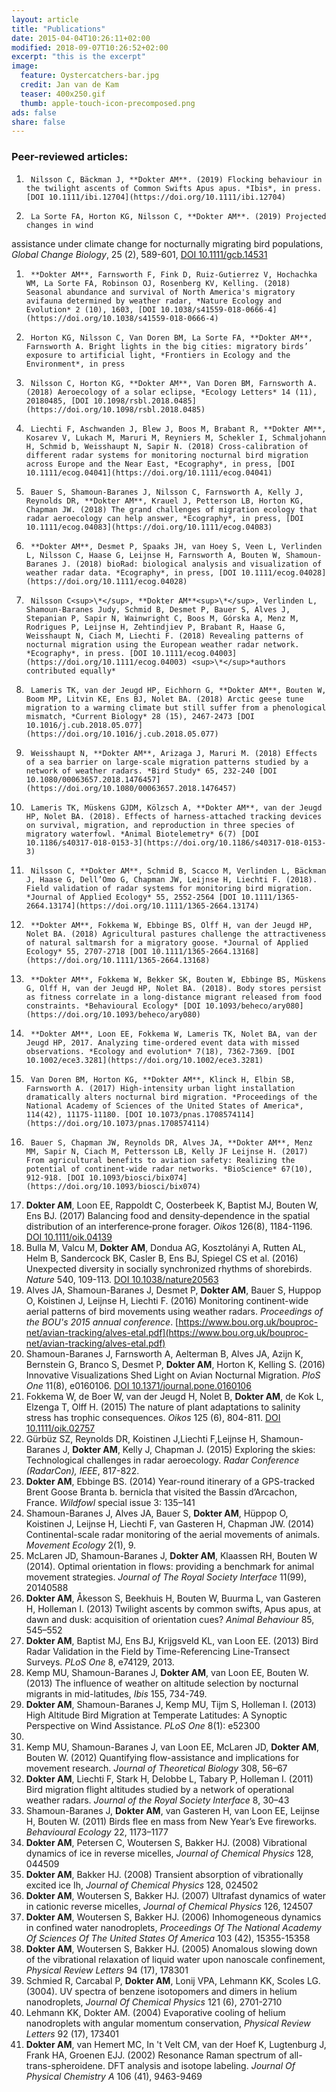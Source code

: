 ```yaml
---
layout: article 
title: "Publications" 
date: 2015-04-04T10:26:11+02:00 
modified: 2018-09-07T10:26:52+02:00 
excerpt: "this is the excerpt" 
image: 
  feature: Oystercatchers-bar.jpg
  credit: Jan van de Kam
  teaser: 400x250.gif 
  thumb: apple-touch-icon-precomposed.png 
ads: false 
share: false
---
```


### Peer-reviewed articles:
1.      Nilsson C, Bäckman J, **Dokter AM**. (2019) Flocking behaviour in the twilight ascents of Common Swifts Apus apus. *Ibis*, in press. [DOI 10.1111/ibi.12704](https://doi.org/10.1111/ibi.12704)
1.      La Sorte FA, Horton KG, Nilsson C, **Dokter AM**. (2019) Projected changes in wind
assistance under climate change for nocturnally migrating bird populations, *Global Change Biology*, 25 (2), 589-601, [DOI 10.1111/gcb.14531](https://doi.org/10.1111/gcb.14531)
1.      **Dokter AM**, Farnsworth F, Fink D, Ruiz-Gutierrez V, Hochachka WM, La Sorte FA, Robinson OJ, Rosenberg KV, Kelling. (2018) Seasonal abundance and survival of North America's migratory avifauna determined by weather radar, *Nature Ecology and Evolution* 2 (10), 1603, [DOI 10.1038/s41559-018-0666-4](https://doi.org/10.1038/s41559-018-0666-4)
1.      Horton KG, Nilsson C, Van Doren BM, La Sorte FA, **Dokter AM**, Farnsworth A. Bright lights in the big cities: migratory birds’ exposure to artificial light, *Frontiers in Ecology and the Environment*, in press  
1.      Nilsson C, Horton KG, **Dokter AM**, Van Doren BM, Farnsworth A. (2018) Aeroecology of a solar eclipse, *Ecology Letters* 14 (11), 20180485, [DOI 10.1098/rsbl.2018.0485](https://doi.org/10.1098/rsbl.2018.0485)
1.      Liechti F, Aschwanden J, Blew J, Boos M, Brabant R, **Dokter AM**, Kosarev V, Lukach M, Maruri M, Reyniers M, Schekler I, Schmaljohann H, Schmid b, Weisshaupt N, Sapir N. (2018) Cross‐calibration of different radar systems for monitoring nocturnal bird migration across Europe and the Near East, *Ecography*, in press, [DOI 10.1111/ecog.04041](https://doi.org/10.1111/ecog.04041)
1.      Bauer S, Shamoun‐Baranes J, Nilsson C, Farnsworth A, Kelly J, Reynolds DR, **Dokter AM**, Krauel J, Petterson LB, Horton KG, Chapman JW. (2018) The grand challenges of migration ecology that radar aeroecology can help answer, *Ecography*, in press, [DOI 10.1111/ecog.04083](https://doi.org/10.1111/ecog.04083)
1.      **Dokter AM**, Desmet P, Spaaks JH, van Hoey S, Veen L, Verlinden L, Nilsson C, Haase G, Leijnse H, Farnsworth A, Bouten W, Shamoun-Baranes J. (2018) bioRad: biological analysis and visualization of weather radar data. *Ecography*, in press, [DOI 10.1111/ecog.04028](https://doi.org/10.1111/ecog.04028)
1.      Nilsson C<sup>\*</sup>, **Dokter AM**<sup>\*</sup>, Verlinden L, Shamoun-Baranes Judy, Schmid B, Desmet P, Bauer S, Alves J, Stepanian P, Sapir N, Wainwright C, Boos M, Górska A, Menz M, Rodrigues P, Leijnse H, Zehtindjiev P, Brabant R, Haase G, Weisshaupt N, Ciach M, Liechti F. (2018) Revealing patterns of nocturnal migration using the European weather radar network. *Ecography*, in press. [DOI 10.1111/ecog.04003](https://doi.org/10.1111/ecog.04003) <sup>\*</sup>*authors contributed equally*
1.      Lameris TK, van der Jeugd HP, Eichhorn G, **Dokter AM**, Bouten W, Boom MP, Litvin KE, Ens BJ, Nolet BA. (2018) Arctic geese tune migration to a warming climate but still suffer from a phenological mismatch, *Current Biology* 28 (15), 2467-2473 [DOI 10.1016/j.cub.2018.05.077](https://doi.org/10.1016/j.cub.2018.05.077)
1.      Weisshaupt N, **Dokter AM**, Arizaga J, Maruri M. (2018) Effects of a sea barrier on large-scale migration patterns studied by a network of weather radars. *Bird Study* 65, 232-240 [DOI 10.1080/00063657.2018.1476457](https://doi.org/10.1080/00063657.2018.1476457)
1.      Lameris TK, Müskens GJDM, Kölzsch A, **Dokter AM**, van der Jeugd HP, Nolet BA. (2018). Effects of harness-attached tracking devices on survival, migration, and reproduction in three species of migratory waterfowl. *Animal Biotelemetry* 6(7) [DOI 10.1186/s40317-018-0153-3](https://doi.org/10.1186/s40317-018-0153-3)
1.      Nilsson C, **Dokter AM**, Schmid B, Scacco M, Verlinden L, Bäckman J, Haase G, Dell’Omo G, Chapman JW, Leijnse H, Liechti F. (2018). Field validation of radar systems for monitoring bird migration. *Journal of Applied Ecology* 55, 2552-2564 [DOI 10.1111/1365-2664.13174](https://doi.org/10.1111/1365-2664.13174)
1.      **Dokter AM**, Fokkema W, Ebbinge BS, Olff H, van der Jeugd HP, Nolet BA. (2018) Agricultural pastures challenge the attractiveness of natural saltmarsh for a migratory goose. *Journal of Applied Ecology* 55, 2707-2718 [DOI 10.1111/1365-2664.13168](https://doi.org/10.1111/1365-2664.13168)
1.      **Dokter AM**, Fokkema W, Bekker SK, Bouten W, Ebbinge BS, Müskens G, Olff H, van der Jeugd HP, Nolet BA. (2018). Body stores persist as fitness correlate in a long-distance migrant released from food constraints. *Behavioural Ecology* [DOI 10.1093/beheco/ary080](https://doi.org/10.1093/beheco/ary080)
1.      **Dokter AM**, Loon EE, Fokkema W, Lameris TK, Nolet BA, van der Jeugd HP, 2017. Analyzing time-ordered event data with missed observations. *Ecology and evolution* 7(18), 7362-7369. [DOI 10.1002/ece3.3281](https://doi.org/10.1002/ece3.3281)
1.      Van Doren BM, Horton KG, **Dokter AM**, Klinck H, Elbin SB, Farnsworth A. (2017) High-intensity urban light installation dramatically alters nocturnal bird migration. *Proceedings of the National Academy of Sciences of the United States of America*, 114(42), 11175-11180. [DOI 10.1073/pnas.1708574114](https://doi.org/10.1073/pnas.1708574114)
1.      Bauer S, Chapman JW, Reynolds DR, Alves JA, **Dokter AM**, Menz MM, Sapir N, Ciach M, Pettersson LB, Kelly JF Leijnse H. (2017) From agricultural benefits to aviation safety: Realizing the potential of continent-wide radar networks. *BioScience* 67(10), 912-918. [DOI 10.1093/biosci/bix074](https://doi.org/10.1093/biosci/bix074)
1.	**Dokter AM**, Loon EE, Rappoldt C, Oosterbeek K, Baptist MJ, Bouten W, Ens BJ. (2017) Balancing food and density‐dependence in the spatial distribution of an interference‐prone forager. *Oikos* 126(8), 1184-1196. [DOI 10.1111/oik.04139](http://dx.doi.org/10.1111/oik.04139)
1.	Bulla M, Valcu M, **Dokter AM**, Dondua AG, Kosztolányi A, Rutten AL, Helm B, Sandercock BK, Casler B, Ens BJ, Spiegel CS et al. (2016) Unexpected diversity in socially synchronized rhythms of shorebirds. *Nature* 540, 109-113. [DOI 10.1038/nature20563](http://dx.doi.org/10.1038/nature20563)
1.	Alves JA, Shamoun-Baranes J, Desmet P, **Dokter AM**, Bauer S, Huppop O, Koistinen J, Leijnse H, Liechti F. (2016) Monitoring continent-wide aerial patterns of bird movements using weather radars. *Proceedings of the BOU's 2015 annual conference*. [https://www.bou.org.uk/bouproc-net/avian-tracking/alves-etal.pdf](https://www.bou.org.uk/bouproc-net/avian-tracking/alves-etal.pdf)
1.	Shamoun-Baranes J, Farnsworth A, Aelterman B, Alves JA, Azijn K, Bernstein G, Branco S, Desmet P, **Dokter AM**, Horton K, Kelling S. (2016) Innovative Visualizations Shed Light on Avian Nocturnal Migration. *PloS One* 11(8), e0160106. [DOI 10.1371/journal.pone.0160106](http://dx.doi.org/10.1371/journal.pone.0160106)
1.	Fokkema W, de Boer W, van der Jeugd H, Nolet B, **Dokter AM**, de Kok L, Elzenga T, Olff H. (2015) The nature of plant adaptations to salinity stress has trophic consequences. *Oikos* 125 (6), 804-811. [DOI 10.1111/oik.02757](http://dx.doi.org/10.1111/oik.02757)
1.	Gürbüz SZ, Reynolds DR, Koistinen J,Liechti F,Leijnse H, Shamoun-Baranes J, **Dokter AM**, Kelly J, Chapman J. (2015) Exploring the skies: Technological challenges in radar aeroecology. *Radar Conference (RadarCon), IEEE*, 817-822.
1.	**Dokter AM**, Ebbinge BS. (2014) Year-round itinerary of a GPS-tracked Brent Goose Branta b. bernicla that visited the Bassin d’Arcachon, France. *Wildfowl* special issue 3: 135–141
1.	Shamoun-Baranes J, Alves JA, Bauer S, **Dokter AM**, Hüppop O, Koistinen J, Leijnse H, Liechti F, van Gasteren H, Chapman JW. (2014) Continental-scale radar monitoring of the aerial movements of animals. *Movement Ecology* 2(1), 9.
7.	McLaren JD, Shamoun-Baranes J, **Dokter AM**, Klaassen RH, Bouten W (2014). Optimal orientation in flows: providing a benchmark for animal movement strategies. *Journal of The Royal Society Interface* 11(99), 20140588
1.	**Dokter AM**, Åkesson S, Beekhuis H, Bouten W, Buurma L, van Gasteren H, Holleman I. (2013) Twilight ascents by common swifts, Apus apus, at dawn and dusk: acquisition of orientation cues? *Animal Behaviour* 85, 545–552
1.	**Dokter AM**, Baptist MJ, Ens BJ, Krijgsveld KL, van Loon EE. (2013) Bird Radar Validation in the Field by Time-Referencing Line-Transect Surveys. *PLoS One* 8, e74129, 2013.
1.	Kemp MU, Shamoun-Baranes J, **Dokter AM**, van Loon EE, Bouten W. (2013) The influence of weather on altitude selection by nocturnal migrants in mid-latitudes, *Ibis* 155, 734-749.
1.	**Dokter AM**, Shamoun-Baranes J, Kemp MU, Tijm S, Holleman I. (2013) High Altitude Bird Migration at Temperate Latitudes: A Synoptic Perspective on Wind Assistance. *PLoS One* 8(1): e52300
2012.
1.	Kemp MU, Shamoun-Baranes J, van Loon EE, McLaren JD, **Dokter AM**, Bouten W. (2012) Quantifying flow-assistance and implications for movement research. *Journal of Theoretical Biology* 308, 56–67
1.	**Dokter AM**, Liechti F, Stark H, Delobbe L, Tabary P, Holleman I. (2011) Bird migration flight altitudes studied by a network of operational weather radars. *Journal of the Royal Society Interface* 8, 30–43
1.	Shamoun-Baranes J, **Dokter AM**, van Gasteren H, van Loon EE, Leijnse H, Bouten W. (2011) Birds flee en mass from New Year’s Eve fireworks. *Behavioural Ecology* 22, 1173–1177 
1.	**Dokter AM**, Petersen C, Woutersen S, Bakker HJ. (2008) Vibrational dynamics of ice in reverse micelles, *Journal of Chemical Physics* 128, 044509
1.	**Dokter AM**, Bakker HJ. (2008) Transient absorption of vibrationally excited ice Ih, *Journal of Chemical Physics* 128, 024502
1.	**Dokter AM**, Woutersen S, Bakker HJ. (2007) Ultrafast dynamics of water in cationic reverse micelles, *Journal of Chemical Physics* 126, 124507
1.	**Dokter AM**, Woutersen S, Bakker HJ. (2006) Inhomogeneous dynamics in confined water nanodroplets, *Proceedings Of The National Academy Of Sciences Of The United States Of America* 103 (42), 15355-15358
1.	**Dokter AM**, Woutersen S, Bakker HJ. (2005) Anomalous slowing down of the vibrational relaxation of liquid water upon nanoscale confinement, *Physical Review Letters* 94 (17), 178301
1.	Schmied R, Carcabal P, **Dokter AM**, Lonij VPA, Lehmann KK, Scoles LG. (3004). UV spectra of benzene isotopomers and dimers in helium nanodroplets, *Journal Of Chemical Physics* 121 (6), 2701-2710
1.	Lehmann KK, Dokter AM. (2004) Evaporative cooling of helium nanodroplets with angular momentum conservation, *Physical Review Letters* 92 (17), 173401
1.	**Dokter AM**, van Hemert MC, In 't Velt CM, van der Hoef K, Lugtenburg J, Frank HA, Groenen EJJ. (2002) Resonance Raman spectrum of all-trans-spheroidene. DFT analysis and isotope labeling. *Journal Of Physical Chemistry A* 106 (41), 9463-9469
